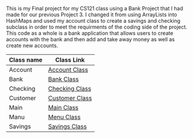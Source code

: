 This is my Final project for my CS121 class using a Bank Project that I had made for our previous Project 3. I changed it from using ArrayLists into HashMaps and used my account class to create a savings and checking subclass in order to meet the requirments of the coding side of the project. This code as a whole is a bank application that allows users to create accounts with the bank and then add and take away money as well as create new accounts.

| Class name | Class Link |
| ---------- | ---------- |
| Account    | [Account Class](https://github.com/Karter-West/Project4/blob/e66e116f7948cbc72c440c9bcb265a22b15d9883/src/Account.java) |
| Bank | [Bank Class](https://github.com/Karter-West/Project4/blob/5a3b207c886915649995b32ca91ca3d5c436577e/src/Bank.java) |
| Checking | [Checking Class](https://github.com/Karter-West/Project4/blob/5a3b207c886915649995b32ca91ca3d5c436577e/src/Checking.java) |
| Customer | [Customer Class](https://github.com/Karter-West/Project4/blob/5a3b207c886915649995b32ca91ca3d5c436577e/src/Customer.java) |
| Main | [Main Class](https://github.com/Karter-West/Project4/blob/5a3b207c886915649995b32ca91ca3d5c436577e/src/Main.java) |
| Manu | [Menu Class](https://github.com/Karter-West/Project4/blob/5a3b207c886915649995b32ca91ca3d5c436577e/src/Menu.java) |
| Savings | [Savings Class](https://github.com/Karter-West/Project4/blob/5a3b207c886915649995b32ca91ca3d5c436577e/src/Savings.java) |
